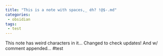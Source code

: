 ```yaml
---
title: "This is a note with spaces,_ éh? !@$-.md"
categories:
 - obsidian
tags:
 - test
---
```

This note has weird characters in it&hellip;
Changed to check updates! And w/ comment appended&hellip;
#test
<!-- Modified 2024-03-23:11:04:22 -->